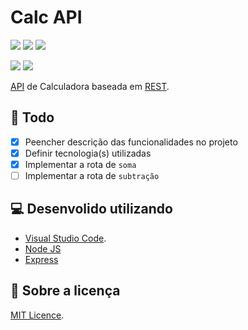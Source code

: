 # Calc API

![](https://img.shields.io/github/last-commit/ronaldemanuel/calc-api)
![](https://img.shields.io/github/license/ronaldemanuel/calc-api)
![](https://img.shields.io/github/repo-size/ronaldemanuel/calc-api)

![](https://img.shields.io/github/forks/ronaldemanuel/calc-api?style=social)
![](https://img.shields.io/github/stars/ronaldemanuel/calc-api?style=social)

[API](https://pt.wikipedia.org/wiki/Interface_de_programa%C3%A7%C3%A3o_de_aplica%C3%A7%C3%B5es)
de Calculadora baseada em 
[REST](https://pt.wikipedia.org/wiki/REST).

## 📝 Todo

- [x] Peencher descrição das funcionalidades no projeto
- [x] Definir tecnologia(s) utilizadas
- [x] Implementar a rota de `soma`
- [ ] Implementar a rota de `subtração`

## 💻 Desenvolido utilizando 
* [Visual Studio Code](https://code.visualstudio.com/).
* [Node JS](https://nodejs.org)
* [Express](https://expressjs.com)

## 📗 Sobre a licença
[MIT Licence](https://opensource.org/licenses/MIT).
